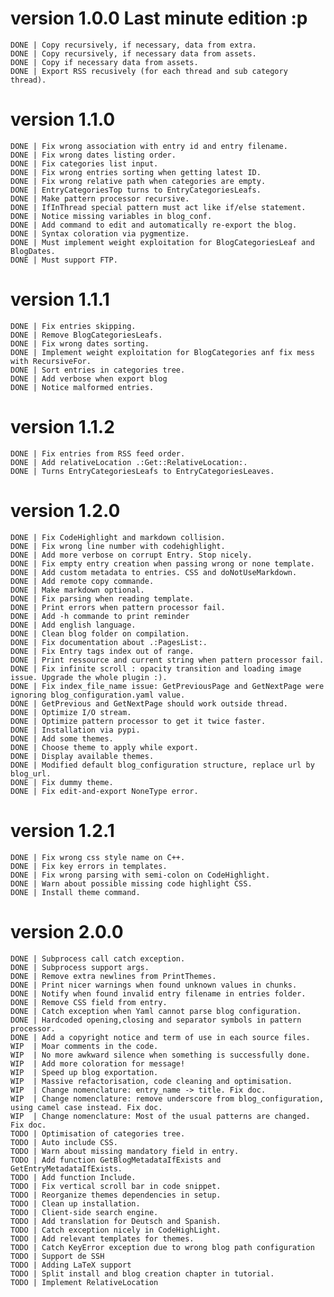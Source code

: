 # version 1.0.0 Last minute edition :p

	DONE | Copy recursively, if necessary, data from extra.
	DONE | Copy recursively, if necessary data from assets.
	DONE | Copy if necessary data from assets.
	DONE | Export RSS recusively (for each thread and sub category thread).

# version 1.1.0

	DONE | Fix wrong association with entry id and entry filename.
	DONE | Fix wrong dates listing order.
	DONE | Fix categories list input.
	DONE | Fix wrong entries sorting when getting latest ID.
	DONE | Fix wrong relative path when categories are empty.
	DONE | EntryCategoriesTop turns to EntryCategoriesLeafs.
	DONE | Make pattern processor recursive.
	DONE | IfInThread special pattern must act like if/else statement.
	DONE | Notice missing variables in blog_conf.
	DONE | Add command to edit and automatically re-export the blog.
	DONE | Syntax coloration via pygmentize.
	DONE | Must implement weight exploitation for BlogCategoriesLeaf and BlogDates.
	DONE | Must support FTP.

# version 1.1.1

	DONE | Fix entries skipping.
	DONE | Remove BlogCategoriesLeafs.
	DONE | Fix wrong dates sorting.
	DONE | Implement weight exploitation for BlogCategories anf fix mess with RecursiveFor.
	DONE | Sort entries in categories tree.
	DONE | Add verbose when export blog
	DONE | Notice malformed entries.

# version 1.1.2

	DONE | Fix entries from RSS feed order.
	DONE | Add relativeLocation .:Get::RelativeLocation:.
	DONE | Turns EntryCategoriesLeafs to EntryCategoriesLeaves.

# version 1.2.0

	DONE | Fix CodeHighlight and markdown collision.
	DONE | Fix wrong line number with codehighlight.
	DONE | Add more verbose on corrupt Entry. Stop nicely.
	DONE | Fix empty entry creation when passing wrong or none template.
	DONE | Add custom metadata to entries. CSS and doNotUseMarkdown.
	DONE | Add remote copy commande.
	DONE | Make markdown optional.
	DONE | Fix parsing when reading template.
	DONE | Print errors when pattern processor fail.
	DONE | Add -h commande to print reminder
	DONE | Add english language.
	DONE | Clean blog folder on compilation.
	DONE | Fix documentation about .:PagesList:.
	DONE | Fix Entry tags index out of range. 
	DONE | Print ressource and current string when pattern processor fail.
	DONE | Fix infinite scroll : opacity transition and loading image issue. Upgrade the whole plugin :).
	DONE | Fix index_file_name issue: GetPreviousPage and GetNextPage were ignoring blog_configuration.yaml value.
	DONE | GetPrevious and GetNextPage should work outside thread.
	DONE | Optimize I/O stream.
	DONE | Optimize pattern processor to get it twice faster.
	DONE | Installation via pypi.
	DONE | Add some themes.
	DONE | Choose theme to apply while export.
	DONE | Display available themes.
	DONE | Modified default blog_configuration structure, replace url by blog_url.
	DONE | Fix dummy theme.
	DONE | Fix edit-and-export NoneType error.

# version 1.2.1

	DONE | Fix wrong css style name on C++.
	DONE | Fix key errors in templates.
	DONE | Fix wrong parsing with semi-colon on CodeHighlight.
	DONE | Warn about possible missing code highlight CSS.
	DONE | Install theme command.

# version 2.0.0

	DONE | Subprocess call catch exception.
	DONE | Subprocess support args.
	DONE | Remove extra newlines from PrintThemes.
	DONE | Print nicer warnings when found unknown values in chunks.
	DONE | Notify when found invalid entry filename in entries folder.
	DONE | Remove CSS field from entry.
	DONE | Catch exception when Yaml cannot parse blog configuration.
	DONE | Hardcoded opening,closing and separator symbols in pattern processor.
	DONE | Add a copyright notice and term of use in each source files.
	WIP  | Moar comments in the code.
	WIP  | No more awkward silence when something is successfully done.
	WIP  | Add more coloration for message!
	WIP  | Speed up blog exportation.
	WIP  | Massive refactorisation, code cleaning and optimisation.
	WIP  | Change nomenclature: entry_name -> title. Fix doc.
	WIP  | Change nomenclature: remove underscore from blog_configuration, using camel case instead. Fix doc.
	WIP  | Change nomenclature: Most of the usual patterns are changed. Fix doc.
	TODO | Optimisation of categories tree.
	TODO | Auto include CSS.
	TODO | Warn about missing mandatory field in entry.
	TODO | Add function GetBlogMetadataIfExists and GetEntryMetadataIfExists.
	TODO | Add function Include.
	TODO | Fix vertical scroll bar in code snippet.
	TODO | Reorganize themes dependencies in setup.
	TODO | Clean up installation.
	TODO | Client-side search engine.
	TODO | Add translation for Deutsch and Spanish.
	TODO | Catch exception nicely in CodeHighLight.
	TODO | Add relevant templates for themes.
	TODO | Catch KeyError exception due to wrong blog path configuration
	TODO | Support de SSH
	TODO | Adding LaTeX support
	TODO | Split install and blog creation chapter in tutorial.
	TODO | Implement RelativeLocation
